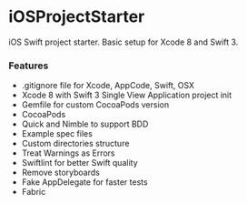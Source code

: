 # iOSProjectStarter
iOS Swift project starter. Basic setup for Xcode 8 and Swift 3.

### Features

* .gitignore file for Xcode, AppCode, Swift, OSX
* Xcode 8 with Swift 3 Single View Application project init
* Gemfile for custom CocoaPods version
* CocoaPods
* Quick and Nimble to support BDD
* Example spec files
* Custom directories structure
* Treat Warnings as Errors
* Swiftlint for better Swift quality
* Remove storyboards
* Fake AppDelegate for faster tests
* Fabric

